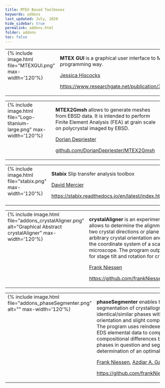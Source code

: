 ```yaml
---
title: MTEX Based Toolboxes
keywords: addons
last_updated: July, 2020
hide_sidebar: true
permalink: addons.html
folder: addons
toc: false
---
```


<div class='row'>
<table border='0' cellpadding='10'><tr>
<td valign="top">
  {% include image.html file="MTEXGUI.png" max-width='120'%}
  </td><td valign="top">
  <p><b>MTEX GUI</b> is a graphical user interface to MTEX that allows to perform many analysis step in a non programming way.</p>
  <p> <a href="https://www.researchgate.net/profile/Jessica_Hiscocks"><span class="glyphicon glyphicon-user"></span> Jessica Hiscocks</a></p>
  <p> <a href="https://www.researchgate.net/publication/341722714_MTEX_GUI_3pt4-_An_updated_graphical_interface_for_MTEX"><span class="glyphicon
  glyphicon-home"></span> https://www.researchgate.net/publication/327848702_MTEX_GUI_for_EBSD_and_Pole_Figure_Plotting_Rev_24</a></p>
</td>
</tr></table>
</div>


<div class='row'>
<table border='0' cellpadding='10'><tr>
<td width="140" valign="top">
  {% include image.html file="Logo-titanium-large.png" max-width='120'%}
  </td><td valign="top">
  <p><b>MTEX2Gmsh</b> allows to generate meshes from EBSD data.
  It is intended to perform Finite Element Analysis (FEA)
  at grain scale on polycrystal imaged by EBSD.</p>
  <p> <a href="https://www.researchgate.net/profile/Dorian_Depriester"><span class="glyphicon glyphicon-user"></span> Dorian Depriester</a></p>
  <p> <a href="https://github.com/DorianDepriester/MTEX2Gmsh"><span class="glyphicon glyphicon-home"></span> github.com/DorianDepriester/MTEX2Gmsh</a></p>
</td>
</tr></table>
</div>

<div class='row'>
<table border='0' cellpadding='10'><tr>
<td width="140" valign="top">
  {% include image.html file="stabix.png" max-width='120'%}
  </td><td valign="top">
  <p><b>Stabix</b> Slip transfer analysis toolbox</p>
  <p> <a href="https://www.researchgate.net/profile/David_Mercier3"><span class="glyphicon glyphicon-user"></span> David Mercier</a></p>
  <p> <a href="https://stabix.readthedocs.io/en/latest/index.html"><span class="glyphicon glyphicon-home"></span> https://stabix.readthedocs.io/en/latest/index.html</a></p>
</td>
</tr></table>
</div>

<div class='row'>
<table border='0' cellpadding='10'><tr>
<td width="140" valign="top">
  {% include image.html file="addons_crystalAligner.png" alt="Graphical Abstract crystalAligner" max-width='120'%}
</td><td valign="top">
  <p><b>crystalAligner</b> is an experimental tool that allows to determine the alignment of one or two crystal directions or plane normals
  of arbitrary crystal orientation and structure with the coordinate system of a scanning electron microscope. The program outputs instructions for stage tilt and rotation for crystal alignment. </p>
  <p>
  <p> <a href="https://www.researchgate.net/profile/Frank_Niessen4"><span class="glyphicon glyphicon-user"></span> Frank Niessen</a></p>
  <p> <a href="https://www.github.com/frankNiessen/crystalAligner"><span class="glyphicon glyphicon-home"></span> https://github.com/frankNiessen/crystalAligner</a></p>
  </p>
</td>
</tr></table>
</div>

<div class='row'>
<table border='0' cellpadding='10'><tr>
<td width="140" valign="top">
  {% include image.html file="addons_phaseSegmenter.png" alt="" max-width='120'%}
</td><td valign="top">
  <p><b>phaseSegmenter</b> enables the discrimination and segmentation of crystallographically identical/similar phases with grains of distinct orientation and slight compositional differences. The program uses reindexed EBSD datasets and EDS elemental data to compute grain-median compositional differences between grains of the phases in question and segments these by determination of an optimal threshold value.</p>
  <p>
  <p> <a href="https://wwws.researchgate.net/profile/Frank_Niessen4"><span class="glyphicon glyphicon-user"></span> Frank Niessen</a>,
      <a href="https://www.researchgate.net/profile/Azdiar_Gazder"><span class="glyphicon glyphicon-user"></span> Azdiar A. Gazder</a></p>
  <p> <a href="https://www.github.com/frankNiessen/phaseSegmenter"><span class="glyphicon glyphicon-home"></span> https://github.com/frankNiessen/phaseSegmenter</a></p>
  </p>
</td>
</tr></table>
</div>
